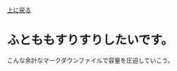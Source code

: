 [上に戻る](https://mikazukimo.github.io/zukimo_shiroko_suki/main/README.md)
# ふとももすりすりしたいです。

こんな余計なマークダウンファイルで容量を圧迫していこう。
